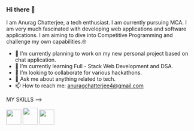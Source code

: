 ### Hi there 👋 
<!--
**anuragnewbie/anuragnewbie** is a ✨ _special_ ✨ repository because its `README.md` (this file) appears on your GitHub profile.

Here are some ideas to get you started: -->

I am Anurag Chatterjee, a tech enthusiast. I am currently pursuing MCA. I am very much fascinated with developing web applications and software applications. 
I am aiming to dive into Competitive Programming and challenge my own capabilities.🤓

- 🔭 I’m currently planning to work on my new personal project based on chat application.
- 🌱 I’m currently learning Full - Stack Web Development and DSA.
- 👯 I’m looking to collaborate for various hackathons.
- 💬 Ask me about anything related to tech.
- 📫 How to reach me: anuragchatterjee4@gmail.com

MY SKILLS --> <br>

<img src="https://user-images.githubusercontent.com/50053862/111019082-fdde8b80-83e2-11eb-90a1-fc3e0ca6d150.png" width=40 height=40>                                                                                                                
<img src="https://user-images.githubusercontent.com/50053862/111019178-89581c80-83e3-11eb-9a94-737566e8b53a.png" width=40 height=45>
    
<img src="https://user-images.githubusercontent.com/50053862/111019405-0afc7a00-83e5-11eb-86da-e104595af64b.png" width=40 height=40>


